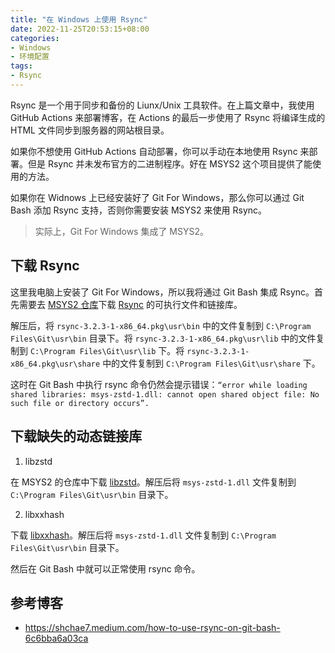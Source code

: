 ```yaml
---
title: "在 Windows 上使用 Rsync"
date: 2022-11-25T20:53:15+08:00
categories: 
- Windows
- 环境配置
tags: 
- Rsync
---
```


Rsync 是一个用于同步和备份的 Liunx/Unix 工具软件。在上篇文章中，我使用 GitHub Actions 来部署博客，在 Actions 的最后一步使用了 Rsync 将编译生成的 HTML 文件同步到服务器的网站根目录。

如果你不想使用 GitHub Actions 自动部署，你可以手动在本地使用 Rsync 来部署。但是 Rsync 并未发布官方的二进制程序。好在 MSYS2 这个项目提供了能使用的方法。

如果你在 Widnows 上已经安装好了 Git For Windows，那么你可以通过 Git Bash 添加 Rsync 支持，否则你需要安装 MSYS2 来使用 Rsync。

> 实际上，Git For Windows 集成了 MSYS2。

## 下载 Rsync 

这里我电脑上安装了 Git For Windows，所以我将通过 Git Bash 集成 Rsync。首先需要去 [MSYS2 仓库](http://repo.msys2.org/msys/x86_64/)下载 [Rsync](https://repo.msys2.org/msys/x86_64/rsync-3.2.3-1-x86_64.pkg.tar.zst) 的可执行文件和链接库。

解压后，将 `rsync-3.2.3-1-x86_64.pkg\usr\bin` 中的文件复制到 `C:\Program Files\Git\usr\bin` 目录下。将 `rsync-3.2.3-1-x86_64.pkg\usr\lib` 中的文件复制到 `C:\Program Files\Git\usr\lib` 下。将 `rsync-3.2.3-1-x86_64.pkg\usr\share` 中的文件复制到 `C:\Program Files\Git\usr\share` 下。

这时在 Git Bash 中执行 rsync 命令仍然会提示错误：`“error while loading shared libraries: msys-zstd-1.dll: cannot open shared object file: No such file or directory occurs”.`

## 下载缺失的动态链接库

1. libzstd

在 MSYS2 的仓库中下载 [libzstd](https://repo.msys2.org/msys/x86_64/libzstd-1.4.8-1-x86_64.pkg.tar.zst)。解压后将 `msys-zstd-1.dll` 文件复制到 `C:\Program Files\Git\usr\bin` 目录下。

2. libxxhash

下载 [libxxhash](http://repo.msys2.org/msys/x86_64/libxxhash-0.8.0-1-x86_64.pkg.tar.zst)。解压后将 `msys-zstd-1.dll` 文件复制到 `C:\Program Files\Git\usr\bin` 目录下。

然后在 Git Bash 中就可以正常使用 rsync 命令。

## 参考博客

- https://shchae7.medium.com/how-to-use-rsync-on-git-bash-6c6bba6a03ca